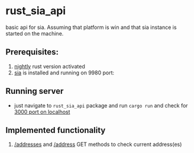 # rust_sia_api
basic api for sia. Assuming that platform is win and that sia instance is started on the machine.

## Prerequisites:
1. [nightly] rust version activated
2. [sia] is installed and running on 9980 port: 
 
 
## Running server

 * just navigate to `rust_sia_api` package and run `cargo run` and check for [3000 port on localhost]
 
 
 ## Implemented functionality
 
 1. [/addresses] and [/address] GET methods to check current address(es)
 
 
 [sia]: https://github.com/NebulousLabs/Sia
 [nightly]: https://doc.rust-lang.org/1.15.0/book/nightly-rust.html
 [3000 port on localhost]: http://127.0.0.1:3000/
 [/addresses]: http://127.0.0.1:3000/addresses
 [/address]: http://127.0.0.1:3000/address